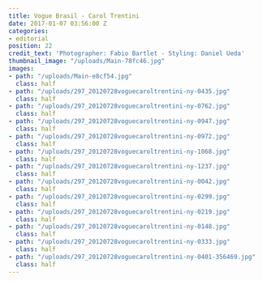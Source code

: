 ```yaml
---
title: Vogue Brasil - Carol Trentini
date: 2017-01-07 03:56:00 Z
categories:
- editorial
position: 22
credit_text: 'Photographer: Fabio Bartlet - Styling: Daniel Ueda'
thumbnail_image: "/uploads/Main-78fc46.jpg"
images:
- path: "/uploads/Main-e8cf54.jpg"
  class: half
- path: "/uploads/297_20120728voguecaroltrentini-ny-0435.jpg"
  class: half
- path: "/uploads/297_20120728voguecaroltrentini-ny-0762.jpg"
  class: half
- path: "/uploads/297_20120728voguecaroltrentini-ny-0947.jpg"
  class: half
- path: "/uploads/297_20120728voguecaroltrentini-ny-0972.jpg"
  class: half
- path: "/uploads/297_20120728voguecaroltrentini-ny-1068.jpg"
  class: half
- path: "/uploads/297_20120728voguecaroltrentini-ny-1237.jpg"
  class: half
- path: "/uploads/297_20120728voguecaroltrentini-ny-0042.jpg"
  class: half
- path: "/uploads/297_20120728voguecaroltrentini-ny-0299.jpg"
  class: half
- path: "/uploads/297_20120728voguecaroltrentini-ny-0219.jpg"
  class: half
- path: "/uploads/297_20120728voguecaroltrentini-ny-0148.jpg"
  class: half
- path: "/uploads/297_20120728voguecaroltrentini-ny-0333.jpg"
  class: half
- path: "/uploads/297_20120728voguecaroltrentini-ny-0401-356469.jpg"
  class: half
---
```


